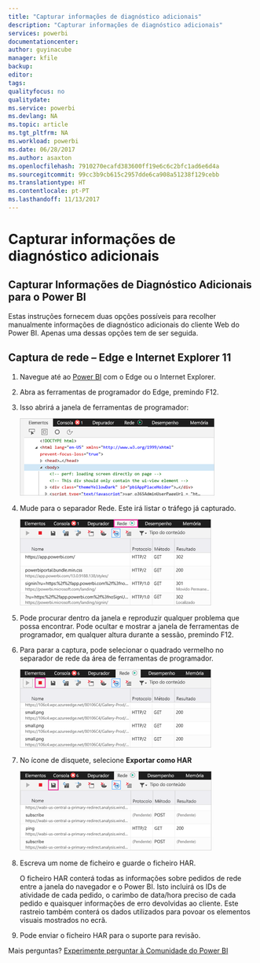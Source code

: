 ```yaml
---
title: "Capturar informações de diagnóstico adicionais"
description: "Capturar informações de diagnóstico adicionais"
services: powerbi
documentationcenter: 
author: guyinacube
manager: kfile
backup: 
editor: 
tags: 
qualityfocus: no
qualitydate: 
ms.service: powerbi
ms.devlang: NA
ms.topic: article
ms.tgt_pltfrm: NA
ms.workload: powerbi
ms.date: 06/28/2017
ms.author: asaxton
ms.openlocfilehash: 7910270ecafd383600ff19e6c6c2bfc1ad6e6d4a
ms.sourcegitcommit: 99cc3b9cb615c2957dde6ca908a51238f129cebb
ms.translationtype: HT
ms.contentlocale: pt-PT
ms.lasthandoff: 11/13/2017
---
```

# <a name="capturing-additional-diagnostic-information"></a>Capturar informações de diagnóstico adicionais
## <a name="capturing-additional-diagnostic-information-for-power-bi"></a>Capturar Informações de Diagnóstico Adicionais para o Power BI
Estas instruções fornecem duas opções possíveis para recolher manualmente informações de diagnóstico adicionais do cliente Web do Power BI.  Apenas uma dessas opções tem de ser seguida.

## <a name="network-capture---edge--internet-explorer"></a>Captura de rede – Edge e Internet Explorer 11
1. Navegue até ao [Power BI](https://app.powerbi.com) com o Edge ou o Internet Explorer.
2. Abra as ferramentas de programador do Edge, premindo F12.
3. Isso abrirá a janela de ferramentas de programador: 
   
   ![](media/service-admin-capturing-additional-diagnostic-information-for-power-bi/edge-developer-tools.png)
4. Mude para o separador Rede. Este irá listar o tráfego já capturado. 
   
   ![](media/service-admin-capturing-additional-diagnostic-information-for-power-bi/edge-network-tab.png)
5. Pode procurar dentro da janela e reproduzir qualquer problema que possa encontrar. Pode ocultar e mostrar a janela de ferramentas de programador, em qualquer altura durante a sessão, premindo F12.
6. Para parar a captura, pode selecionar o quadrado vermelho no separador de rede da área de ferramentas de programador.
   
   ![](media/service-admin-capturing-additional-diagnostic-information-for-power-bi/edge-network-tab-stop.png)
7. No ícone de disquete, selecione **Exportar como HAR**
   
   ![](media/service-admin-capturing-additional-diagnostic-information-for-power-bi/edge-network-tab-save.png)
8. Escreva um nome de ficheiro e guarde o ficheiro HAR.
   
    O ficheiro HAR conterá todas as informações sobre pedidos de rede entre a janela do navegador e o Power BI.  Isto incluirá os IDs de atividade de cada pedido, o carimbo de data/hora preciso de cada pedido e quaisquer informações de erro devolvidas ao cliente.  Este rastreio também conterá os dados utilizados para povoar os elementos visuais mostrados no ecrã.
9. Pode enviar o ficheiro HAR para o suporte para revisão.

Mais perguntas? [Experimente perguntar à Comunidade do Power BI](http://community.powerbi.com/)

